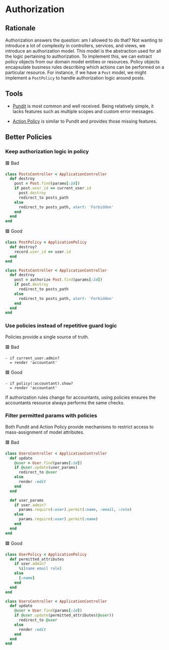 # Authorization

## Rationale

Authorization answers the question: am I allowed to do that? Not wanting to introduce a lot of complexity in controllers, services, and views, we introduce an authorization model. This model is the abstraction used for all the logic pertaining to authorization. To implement this, we can extract policy objects from our domain model entities or resources. Policy objects encapsulate business rules describing which actions can be performed on a particular resource. For instance, if we have a `Post` model, we might implement a `PostPolicy` to handle authorization logic around posts.

## Tools

* [Pundit](https://github.com/varvet/pundit) is most common and well received. Being relatively simple, it lacks features such as multiple scopes and custom error messages.

* [Action Policy](https://github.com/palkan/action_policy) is similar to Pundit and provides those missing features.

## Better Policies

### Keep authorization logic in policy

🟥 Bad
```ruby
class PostsController < ApplicationController
  def destroy
    post = Post.find(params[:id])
    if post.user_id == current_user.id
      post.destroy	
      redirect_to posts_path
    else
      redirect_to posts_path, alert: 'Forbidden'
    end
  end
end
```

🟩 Good
```ruby
class PostPolicy < ApplicationPolicy
  def destroy?
    record.user_id == user.id
  end
end

class PostsController < ApplicationController
  def destroy
    post = authorize Post.find(params[:id])
    if post.destroy	
      redirect_to posts_path
    else
      redirect_to posts_path, alert: 'Forbidden'
    end
  end
end
```

### Use policies instead of repetitive guard logic

Policies provide a single source of truth.

🟥 Bad
```slim
- if current_user.admin?
  = render 'accountant'
```

🟩 Good
```slim
- if policy(:accountant).show?
  = render 'accountant'
```

If authorization rules change for accountants, using policies ensures the accountants resource always performs the same checks.

### Filter permitted params with policies

Both Pundit and Action Policy provide mechanisms to restrict access to mass-assignment of model attributes.

🟥 Bad
```ruby
class UsersController < ApplicationController
  def update
    @user = User.find(params[:id])
    if @user.update(user_params)
      redirect_to @user
    else
      render :edit
    end
  end

  def user_params
    if user.admin?
      params.require(:user).permit(:name, :email, :role)
    else
      params.require(:user).permit(:name)
    end
  end
end
```

🟩 Good
```ruby
class UserPolicy < ApplicationPolicy
  def permitted_attributes
    if user.admin?
      %i[name email role]
    else
      [:name]
    end
  end
end

class UsersController < ApplicationController
  def update
    @user = User.find(params[:id])
    if @user.update(permitted_attributes(@user))
      redirect_to @user
    else
      render :edit
    end
  end
end
```
